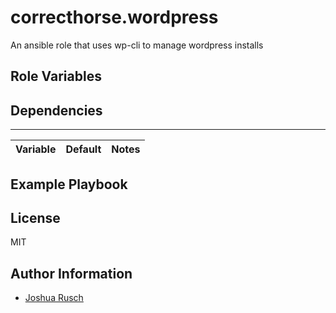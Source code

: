 correcthorse.wordpress
=========

An ansible role that uses wp-cli to manage wordpress installs

Role Variables
--------------


Dependencies
------------

--------------
| Variable			| Default			| Notes				|
| :---				| :---				| :---				|

Example Playbook
----------------


License
-------

MIT

Author Information
------------------

* [Joshua Rusch](https://correct.horse/)
